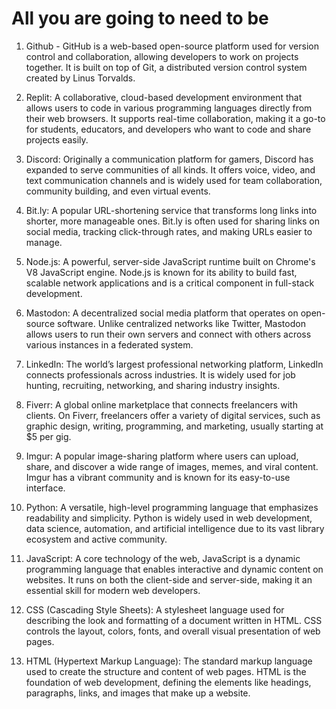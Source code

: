 # All you are going to need to be

1. Github - GitHub is a web-based open-source platform used for version control and collaboration, allowing developers to work on projects together. It is built on top of Git, a distributed version control system created by Linus Torvalds.

2. Replit: A collaborative, cloud-based development environment that allows users to code in various programming languages directly from their web browsers. It supports real-time collaboration, making it a go-to for students, educators, and developers who want to code and share projects easily.

3. Discord: Originally a communication platform for gamers, Discord has expanded to serve communities of all kinds. It offers voice, video, and text communication channels and is widely used for team collaboration, community building, and even virtual events.

4. Bit.ly: A popular URL-shortening service that transforms long links into shorter, more manageable ones. Bit.ly is often used for sharing links on social media, tracking click-through rates, and making URLs easier to manage.

5. Node.js: A powerful, server-side JavaScript runtime built on Chrome's V8 JavaScript engine. Node.js is known for its ability to build fast, scalable network applications and is a critical component in full-stack development.

6. Mastodon: A decentralized social media platform that operates on open-source software. Unlike centralized networks like Twitter, Mastodon allows users to run their own servers and connect with others across various instances in a federated system.

7. LinkedIn: The world’s largest professional networking platform, LinkedIn connects professionals across industries. It is widely used for job hunting, recruiting, networking, and sharing industry insights.

8. Fiverr: A global online marketplace that connects freelancers with clients. On Fiverr, freelancers offer a variety of digital services, such as graphic design, writing, programming, and marketing, usually starting at $5 per gig.

9. Imgur: A popular image-sharing platform where users can upload, share, and discover a wide range of images, memes, and viral content. Imgur has a vibrant community and is known for its easy-to-use interface.

10. Python: A versatile, high-level programming language that emphasizes readability and simplicity. Python is widely used in web development, data science, automation, and artificial intelligence due to its vast library ecosystem and active community.

11. JavaScript: A core technology of the web, JavaScript is a dynamic programming language that enables interactive and dynamic content on websites. It runs on both the client-side and server-side, making it an essential skill for modern web developers.

12. CSS (Cascading Style Sheets): A stylesheet language used for describing the look and formatting of a document written in HTML. CSS controls the layout, colors, fonts, and overall visual presentation of web pages.

13. HTML (Hypertext Markup Language): The standard markup language used to create the structure and content of web pages. HTML is the foundation of web development, defining the elements like headings, paragraphs, links, and images that make up a website.
